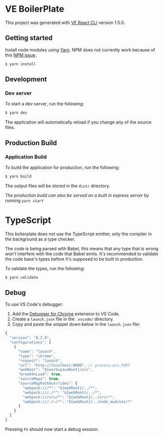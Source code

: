 # VE BoilerPlate
This project was generated with [VE React CLI](https://github.com/VisibaCare/veReact-cli) version 1.5.0.

## Getting started
Install node modules using [Yarn](https://yarnpkg.com/lang/en/). NPM does not currently work because of this [NPM issue](https://npm.community/t/packages-with-peerdependencies-are-incorrectly-hoisted/4794/5).

```bash
$ yarn install
```

## Development
### Dev server

To start a dev server, run the following:
```bash
$ yarn dev
```
The application will automatically reload if you change any of the source files.

## Production Build

### Application Build
To build the application for production, run the following:
```bash
$ yarn build
```
The output files will be stored in the `dist/` directory.

_The production build can also be served on a built in express server by running `yarn start`_

# TypeScript
This bolierplate does not use the TypeScript emitter, only the compiler in the background as a type checker.

The code is being parsed with Babel, this means that any type that is wrong won't interfere with the code that Babel emits. It's recommended to validate the code base's types before it's supposed to be built to production.

To validate the types, run the following:
```bash
$ yarn validate
```

## Debug
To use VS Code's debugger: 
1. Add the [Debugger for Chrome](https://marketplace.visualstudio.com/items?itemName=msjsdiag.debugger-for-chrome) extension to VS Code.
2. Create a `launch.json` file in the `.vscode/` directory.
3. Copy and paste the snippet down below in the `launch.json` file:

```JavaScript
{
  "version": "0.2.0",
  "configurations": [
    {
      "name": "launch",
      "type": "chrome",
      "request": "launch",
      "url": "http://localhost:8000", // process.env.PORT
      "webRoot": "${workspaceRoot}/src",
      "breakOnLoad": true,
      "sourceMaps": true,
      "sourceMapPathOverrides": {
        "webpack:///*": "${webRoot}/../*",
        "webpack:///./*": "${webRoot}/../*",
        "webpack:///src/*": "${webRoot}/../src/*",
        "webpack:///./~/*": "${webRoot}/../node_modules/*"
      }
    }
  ]
}
```

Pressing `F5` should now start a debug session.
